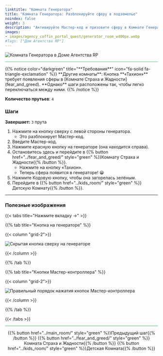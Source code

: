 ```yaml
---
linktitle: "Комната Генератора"
title: "Комната Генератора: Разблокируйте сферу в подземелье"
noindex: false
weight: 3
description: "Активируйте Мастер-код и призовите сферу в Комнате Генератора, глубоко в лабиринте под Старым домом RP."
images:
- images/agency_coffin_portal_quest/generator_room_w400px.webp
#Tags: ["Дом Агентства RP"]
---
```


![Комната Генератора в Доме Агентства RP](/images/agency_coffin_portal_quest/generator_room_w400px.webp)

<hr style="background-color: #28b44c" size=8>
{{% notice color="darkgreen" title="**Требования**" icon="fa-solid fa-triangle-exclamation"  %}}
**Другие комнаты**:  
Кнопка **«Тахион»** требует появления сферы в [Комнате Страха и Жадности](fear_and_greed).  
**Однако** шаги расположены так, чтобы легко переключаться между ними.
{{% /notice %}}

**Количество прутьев**: `4`

### **Шаги**  

**Завершает:** `3` прута  

1. Нажмите на кнопку сверху с левой стороны генератора.  
   - Это разблокирует Мастер-код.  
2. Введите Мастер-код.  
3. Нажмите красную кнопку на генераторе (она находится справа).  
4. Остановитесь здесь и перейдите в {{% button href="../fear_and_greed/" style="green" %}}Комнату Страха и Жадности{{% /button %}}.  
   - Нажмите на кнопку «Тахион».  
   - Теперь сфера появится в генераторе! 😀  
5. Нажмите Кодовую кнопку, чтобы она загорелась зелёным.  
6. Перейдите в {{% button href="../kids_room/" style="green" %}}Детскую Комнату{{% /button %}}.

---

### **Полезные изображения**  
{{< tabs title="Нажмите вкладку ->" >}}

{{% tab title="Кнопка на генераторе" %}}

{{< column "grid-2">}}

![Скрытая кнопка сверху на генераторе](/images/agency_coffin_portal_quest/generator_room_button_ontop_of_generator.webp)

{{< /column >}}

{{% /tab %}}

{{% tab title="Кнопки Мастер-контроллера" %}}

{{< column "grid-2">}}

![Правильный порядок нажатия кнопок Мастер-контроллера](/images/agency_coffin_portal_quest/generator_room_master_controler_button_order.webp)

{{< /column >}}

{{% /tab %}}

{{< /tabs >}}

<hr style="background-color: #28b44c" size=8>

<div align="center">{{% button href="../main_room/" style="green" %}}Предыдущий шаг{{% /button %}} {{% button href="../fear_and_greed/" style="green" %}}Комната Страха и Жадности{{% /button %}} {{% button href="../kids_room/" style="green" %}}Детская Комната{{% /button %}}</div>

